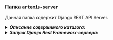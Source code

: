 ### Папка ```artemis-server```

Данная папка содержит Django REST API Server.

<details>
  <summary> <strong><i>Описание содержимого каталога:</i></strong> </summary></ br>

  - **Сервер**:

  1. **```artemis```** - папка с конфигурационнымм данными Django Rest Framework; \
     1.1 **```settings.py```** - файл с настройками проекта \
     1.2 **```urls.py```** - файл со всеми url-ссылками
  2. **```main```** - папка с основным функционалом \
     2.1 **```models.py```** - файл с описанием моделей (нужны для работы с БД посредством Django ORM) \
     2.2 **```serializers.py```** - файл с описанием сериализаторов \
     2.3 **```views.py```** - файл с описанием представлений (они отвечают за работу приложения на Django Rest Framework)

  - **Окружение**:

  3. **```requirements.txt```** - файл зависимостей для подготовки корректного окружения запуска решения;
</details>


<details>
  <summary> <strong><i>Запуск Django Rest Framework-сервера:</i></strong> </summary>
  
  - В Visual Studio Code (**Windows-PowerShell recommended**) через терминал последовательно выполнить следующие команды:
  
    - Клонирование репозитория:
    ```
    git clone https://github.com/megamen-x/ARTEMIS.git
    ```
    - Создание и активация виртуального окружения:
    ```
    cd ./ARTEMIS
    python -m venv .venv
    .venv\Scripts\activate
    ```
    - Уставновка зависимостей (**CUDA 12.1 required**):
    ```
    pip3 install torch torchvision torchaudio --index-url https://download.pytorch.org/whl/cu121
    pip3 install -r requirements.txt
    ```
    - После установки зависимостей (5-7 минут):
    ```
    cd artemis-backend/artemis
    python manage.py makemigrations
    python manage.py migrate
    python manage.py runserver
    ```
</details> 
